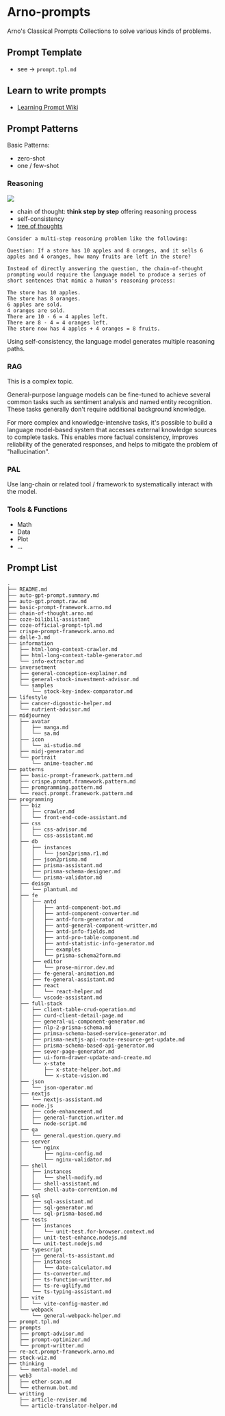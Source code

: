 # Arno-prompts

Arno's Classical Prompts Collections to solve various kinds of problems.

## Prompt Template

- see -> `prompt.tpl.md`

## Learn to write prompts

* [Learning Prompt Wiki](https://learningprompt.wiki/)

## Prompt Patterns

Basic Patterns:

* zero-shot
* one / few-shot

### Reasoning

![](https://www.promptingguide.ai/_next/image?url=%2F_next%2Fstatic%2Fmedia%2FTOT.3b13bc5e.png&w=3840&q=75)

* chain of thought: **think step by step** offering reasoning process
* self-consistency
* [tree of thoughts](https://www.promptingguide.ai/techniques/tot)


```
Consider a multi-step reasoning problem like the following:

Question: If a store has 10 apples and 8 oranges, and it sells 6 apples and 4 oranges, how many fruits are left in the store?

Instead of directly answering the question, the chain-of-thought prompting would require the language model to produce a series of short sentences that mimic a human's reasoning process:

The store has 10 apples.
The store has 8 oranges.
6 apples are sold.
4 oranges are sold.
There are 10 - 6 = 4 apples left.
There are 8 - 4 = 4 oranges left.
The store now has 4 apples + 4 oranges = 8 fruits.

```

Using self-consistency, the language model generates multiple reasoning paths.

### RAG

This is a complex topic.

General-purpose language models can be fine-tuned to achieve several common tasks such as sentiment analysis and named entity recognition. These tasks generally don't require additional background knowledge.

For more complex and knowledge-intensive tasks, it's possible to build a language model-based system that accesses external knowledge sources to complete tasks. This enables more factual consistency, improves reliability of the generated responses, and helps to mitigate the problem of "hallucination".

### PAL

Use lang-chain or related tool / framework to systematically interact with the model.

### Tools & Functions

* Math
* Data
* Plot
* ...

## Prompt List

```
.
├── README.md
├── auto-gpt-prompt.summary.md
├── auto-gpt.prompt.raw.md
├── basic-prompt-framework.arno.md
├── chain-of-thought.arno.md
├── coze-bilibili-assistant
├── coze-official-prompt-tpl.md
├── crispe-prompt-framework.arno.md
├── dalle-3.md
├── information
│   ├── html-long-context-crawler.md
│   ├── html-long-context-table-generator.md
│   └── info-extractor.md
├── inversetment
│   ├── general-conception-explainer.md
│   ├── general-stock-investment-advisor.md
│   └── samples
│       └── stock-key-index-comparator.md
├── lifestyle
│   ├── cancer-dignostic-helper.md
│   └── nutrient-advisor.md
├── midjourney
│   ├── avatar
│   │   ├── manga.md
│   │   └── sa.md
│   ├── icon
│   │   └── ai-studio.md
│   ├── midj-generator.md
│   └── portrait
│       └── anime-teacher.md
├── patterns
│   ├── basic-prompt-framework.pattern.md
│   ├── crispe.prompt.framework.pattern.md
│   ├── promgramming.pattern.md
│   └── react.prompt.framework.pattern.md
├── programming
│   ├── biz
│   │   ├── crawler.md
│   │   └── front-end-code-assistant.md
│   ├── css
│   │   ├── css-advisor.md
│   │   └── css-assistant.md
│   ├── db
│   │   ├── instances
│   │   │   └── json2prisma.r1.md
│   │   ├── json2prisma.md
│   │   ├── prisma-assistant.md
│   │   ├── prisma-schema-designer.md
│   │   └── prisma-validator.md
│   ├── deisgn
│   │   └── plantuml.md
│   ├── fe
│   │   ├── antd
│   │   │   ├── antd-component-bot.md
│   │   │   ├── antd-component-converter.md
│   │   │   ├── antd-form-generator.md
│   │   │   ├── antd-general-component-writter.md
│   │   │   ├── antd-info-fields.md
│   │   │   ├── antd-pro-table-component.md
│   │   │   ├── antd-statistic-info-generator.md
│   │   │   ├── examples
│   │   │   └── prisma-schema2form.md
│   │   ├── editor
│   │   │   └── prose-mirror.dev.md
│   │   ├── fe-general-animation.md
│   │   ├── fe-general-assistant.md
│   │   ├── react
│   │   │   └── react-helper.md
│   │   └── vscode-assistant.md
│   ├── full-stack
│   │   ├── client-table-crud-operation.md
│   │   ├── curd-client-detail-page.md
│   │   ├── general-ui-component-generator.md
│   │   ├── nlp-2-prisma-schema.md
│   │   ├── primsa-schema-based-service-generator.md
│   │   ├── prisma-nextjs-api-route-resource-get-update.md
│   │   ├── prisma-schema-based-api-generator.md
│   │   ├── sever-page-generator.md
│   │   ├── ui-form-drawer-update-and-create.md
│   │   └── x-state
│   │       ├── x-state-helper.bot.md
│   │       └── x-state-vision.md
│   ├── json
│   │   └── json-operator.md
│   ├── nextjs
│   │   └── nextjs-assistant.md
│   ├── node.js
│   │   ├── code-enhancement.md
│   │   ├── general-function.writer.md
│   │   └── node-script.md
│   ├── qa
│   │   └── general.question.query.md
│   ├── server
│   │   └── nginx
│   │       ├── nginx-config.md
│   │       └── nginx-validator.md
│   ├── shell
│   │   ├── instances
│   │   │   └── shell-modify.md
│   │   ├── shell-assistant.md
│   │   └── shell-auto-corrention.md
│   ├── sql
│   │   ├── sql-assistant.md
│   │   ├── sql-generator.md
│   │   └── sql-prisma-based.md
│   ├── tests
│   │   ├── instances
│   │   │   └── unit-test.for-browser.context.md
│   │   ├── unit-test-enhance.nodejs.md
│   │   └── unit-test.nodejs.md
│   ├── typescript
│   │   ├── general-ts-assistant.md
│   │   ├── instances
│   │   │   └── date-calculator.md
│   │   ├── ts-converter.md
│   │   ├── ts-function-writter.md
│   │   ├── ts-re-uglify.md
│   │   └── ts-typing-assistant.md
│   ├── vite
│   │   └── vite-config-master.md
│   └── webpack
│       └── general-webpack-helper.md
├── prompt.tpl.md
├── prompts
│   ├── prompt-advisor.md
│   ├── prompt-optimizer.md
│   └── prompt-writter.md
├── re-act.prompt-framework.arno.md
├── stock-wiz.md
├── thinking
│   └── mental-model.md
├── web3
│   ├── ether-scan.md
│   └── ethernum.bot.md
└── writting
    ├── article-reviser.md
    └── article-translator-helper.md
```